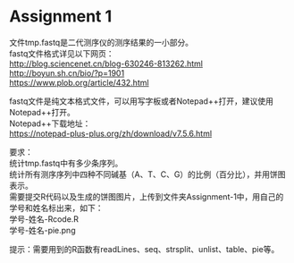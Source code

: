 # Assignment 1

文件tmp.fastq是二代测序仪的测序结果的一小部分。  
fastq文件格式详见以下网页：  
http://blog.sciencenet.cn/blog-630246-813262.html  
http://boyun.sh.cn/bio/?p=1901  
https://www.plob.org/article/432.html  

fastq文件是纯文本格式文件，可以用写字板或者Notepad++打开，建议使用Notepad++打开。  
Notepad++下载地址：  
https://notepad-plus-plus.org/zh/download/v7.5.6.html  

要求：  
统计tmp.fastq中有多少条序列。  
统计所有测序序列中四种不同碱基（A、T、C、G）的比例（百分比），并用饼图表示。  
需要提交R代码以及生成的饼图图片，上传到文件夹Assignment-1中，用自己的学号和姓名标出来，如下：  
学号-姓名-Rcode.R  
学号-姓名-pie.png  


提示：需要用到的R函数有readLines、seq、strsplit、unlist、table、pie等。

